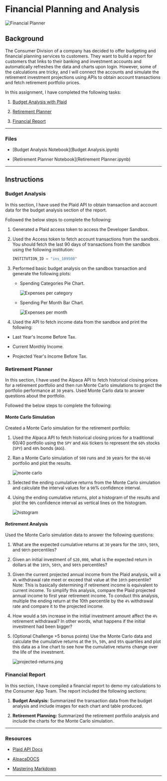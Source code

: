 # Financial Planning and Analysis

![Financial Planner](Images/financial-planner.png)

## Background

The Consumer Division of a company has decided to offer budgeting and financial planning services to customers. They want to build a report for customers that links to their banking and investment accounts and automatically refreshes the data and charts upon login. However, some of the calculations are tricky, and I will connect the accounts and simulate the retirement investment projections using APIs to obtain account transactions and fetch retirement portfolio prices.

In this assignment, I have completed the following tasks:

1. [Budget Analysis with Plaid](#Budget-Analysis)

2. [Retirement Planner](#Retirement-Planner)

3. [Financial Report](#Financial-Report)

---

### Files

* [Budget Analysis Notebook](Budget Analysis.ipynb)

* [Retirement Planner Notebook](Retirement Planner.ipynb)

---

## Instructions

### Budget Analysis

In this section, I have used the Plaid API to obtain transaction and account data for the budget analysis section of the report.

Followed the below steps to complete the following:

1. Generated a Plaid access token to access the Developer Sandbox.

2. Used the Access token to fetch account transactions from the sandbox. You should fetch the last 90 days of transactions from the sandbox using the following institution:

    ```python
    INSTITUTION_ID = "ins_109508"
    ```

3. Performed basic budget analysis on the sandbox transaction and generate the following plots:

    * Spending Categories Pie Chart.

      ![Expenses per category](Images/spending-pie.png)

    * Spending Per Month Bar Chart.

      ![Expenses per month](Images/spending-month.png)

4. Used the API to fetch income data from the sandbox and print the following:

* Last Year's Income Before Tax.

* Current Monthly Income.

* Projected Year's Income Before Tax.

### Retirement Planner

In this section, I have used the Alpaca API to fetch historical closing prices for a retirement portfolio and then run Monte Carlo simulations to project the portfolio performance at `30` years. Used Monte Carlo data to answer questions about the portfolio.

Followed the below steps to complete the following:

#### Monte Carlo Simulation

Created a Monte Carlo simulation for the retirement portfolio:

1. Used the Alpaca API to fetch historical closing prices for a traditional 60/40 portfolio using the `SPY` and `AGG` tickers to represent the `60%` stocks (`SPY`) and `40%` bonds (`AGG`).

2. Ran a Monte Carlo simulation of `500` runs and `30` years for the `60/40` portfolio and plot the results.

    ![monte carlo](Images/monte-carlo.png)

3. Selected the ending cumulative returns from the Monte Carlo simulation and calculate the interval values for a `90`% confidence interval.

4. Using the ending cumulative returns, plot a histogram of the results and plot the `90%` confidence interval as vertical lines on the histogram.

    ![histogram](Images/histogram.png)

#### Retirement Analysis

Used the Monte Carlo simulation data to answer the following questions:

1. What are the expected cumulative returns at `30` years for the `10th`, `50th`, and `90th` percentiles?

2. Given an initial investment of `$20,000`, what is the expected return in dollars at the `10th`, `50th`, and `90th` percentiles?

3. Given the current projected annual income from the Plaid analysis, will a `4%` withdrawal rate meet or exceed that value at the `10th` percentile? Note: This is basically determining if retirement income is equivalent to current income. To simplify this analysis, compare the Plaid projected annual income to first year retirement income. To conduct this analysis, multiple the ending return at the 10th percentile by the `4%` withdrawal rate and compare it to the projected income.

4. How would a `50%` increase in the initial investment amount affect the `4%` retirement withdrawal? In other words, what happens if the initial investment had been bigger?

5. (Optional Challenge +5 bonus points) Use the Monte Carlo data and calculate the cumulative returns at the `5%`, `50%`, and `95%` quartiles and plot this data as a line chart to see how the cumulative returns change over the life of the investment.

    ![projected-returns.png](Images/projected-returns.png)

### Financial Report

In this section, I have compiled a financial report to demo my calculations to the Consumer App Team. The report included the following sections:

1. **Budget Analysis:** Summarized the transaction data from the budget analysis and include images for each chart and table produced.

2. **Retirement Planning:** Summarized the retirement portfolio analysis and include the charts for the Monte Carlo simulation.

---

### Resources

* [Plaid API Docs](https://plaid.com/docs/)

* [AlpacaDOCS](https://alpaca.markets/docs/)

* [Mastering Markdown](https://guides.github.com/features/mastering-markdown/)

---
